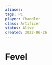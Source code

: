 ```yaml
---
aliases: 
tags: PC
player: Chandler
class: Artificer
status: Alive
created: 2022-06-26
---
```

# Fevel
